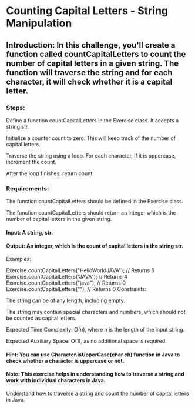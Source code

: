 # Counting Capital Letters - String Manipulation
## Introduction: In this challenge, you'll create a function called countCapitalLetters to count the number of capital letters in a given string. The function will traverse the string and for each character, it will check whether it is a capital letter.

### Steps:

Define a function countCapitalLetters in the Exercise class. It accepts a string str.

Initialize a counter count to zero. This will keep track of the number of capital letters.

Traverse the string using a loop. For each character, if it is uppercase, increment the count.

After the loop finishes, return count.

### Requirements:

The function countCapitalLetters should be defined in the Exercise class.

The function countCapitalLetters should return an integer which is the number of capital letters in the given string.

#### Input: A string, str.

#### Output: An integer, which is the count of capital letters in the string str.

Examples:

Exercise.countCapitalLetters("HelloWorldJAVA"); // Returns 6
Exercise.countCapitalLetters("JAVA"); // Returns 4
Exercise.countCapitalLetters("java"); // Returns 0
Exercise.countCapitalLetters(""); // Returns 0
Constraints:

The string can be of any length, including empty.

The string may contain special characters and numbers, which should not be counted as capital letters.

Expected Time Complexity: O(n), where n is the length of the input string.

Expected Auxiliary Space: O(1), as no additional space is required.

#### Hint: You can use Character.isUpperCase(char ch) function in Java to check whether a character is uppercase or not.

#### Note: This exercise helps in understanding how to traverse a string and work with individual characters in Java.

Understand how to traverse a string and count the number of capital letters in Java.

